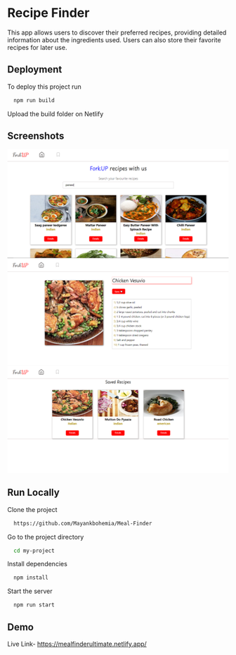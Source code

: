 
# Recipe Finder
This app allows users to discover their preferred recipes, providing detailed information about the ingredients used. Users can also store their favorite recipes for later use.


## Deployment

To deploy this project run

```bash
  npm run build
```
Upload the build folder on Netlify


## Screenshots

![App Screenshot](https://github.com/Mayankbohemia/Meal-Finder/blob/main/public/Screenshot%20(490).png?raw=true)
![App Screenshot](https://github.com/Mayankbohemia/Meal-Finder/blob/main/public/Screenshot%20(489).png?raw=true)
![App Screenshot](https://github.com/Mayankbohemia/Meal-Finder/blob/main/public/Screenshot%20(488).png?raw=true)


## Run Locally

Clone the project

```bash
  https://github.com/Mayankbohemia/Meal-Finder
```

Go to the project directory

```bash
  cd my-project
```

Install dependencies

```bash
  npm install
```

Start the server

```bash
  npm run start
```


## Demo

Live Link- https://mealfinderultimate.netlify.app/

